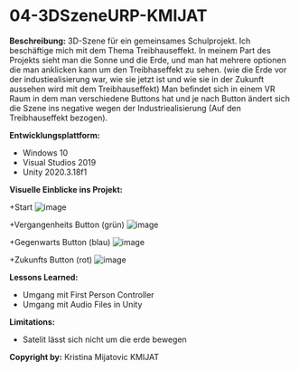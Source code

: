 # 04-3DSzeneURP-KMIJAT

**Beschreibung:** 3D-Szene für ein gemeinsames Schulprojekt. 
Ich beschäftige mich mit dem Thema Treibhauseffekt.
In meinem Part des Projekts sieht man die Sonne und die Erde, und man hat mehrere optionen die man anklicken kann um den Treibhaseffekt zu sehen.
(wie die Erde vor der industiealisierung war, wie sie jetzt ist und wie sie in der Zukunft aussehen wird mit dem Treibhauseffekt)
Man befindet sich in einem VR Raum in dem man verschiedene Buttons hat und je nach Button ändert sich die Szene ins negative wegen der Industriealisierung (Auf den Treibhauseffekt bezogen).

**Entwicklungsplattform:**
+ Windows 10
+ Visual Studios 2019
+ Unity 2020.3.18f1


**Visuelle Einblicke ins Projekt:**

+Start
![image](https://github.com/4ahmns-2223-Sosem/04-3DSzeneURP-KMIJAT/assets/90834524/cb9558e4-d254-4035-8786-a9d2f95be5f3)

+Vergangenheits Button (grün)
![image](https://github.com/4ahmns-2223-Sosem/04-3DSzeneURP-KMIJAT/assets/90834524/81b7d103-b04a-4550-a8b3-d929fb75be2d)

+Gegenwarts Button (blau)
![image](https://github.com/4ahmns-2223-Sosem/04-3DSzeneURP-KMIJAT/assets/90834524/820708bc-3afb-4a2a-9c63-ad0667543d39)

+Zukunfts Button (rot)
![image](https://github.com/4ahmns-2223-Sosem/04-3DSzeneURP-KMIJAT/assets/90834524/fe581576-776a-40e2-b657-22a045a822a8)


**Lessons Learned:**
+ Umgang mit First Person Controller
+ Umgang mit Audio Files in Unity


**Limitations:**
+ Satelit lässt sich nicht um die erde bewegen

**Copyright by:** 
Kristina Mijatovic
KMIJAT
